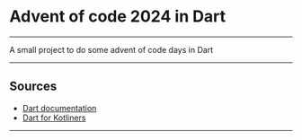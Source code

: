 # Advent of code 2024 in Dart

---

A small project to do some advent of code days in Dart

---

## Sources

- [Dart documentation](https://dart.dev/guides)
- [Dart for Kotliners](https://davidmigloz.medium.com/dart-for-kotliners-eb6d6a6676b)

---
